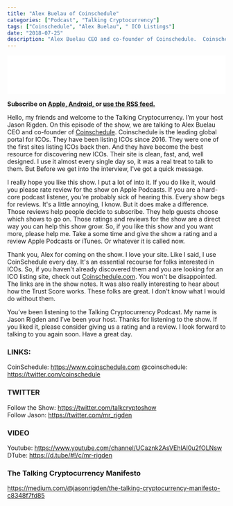 ```yaml
---
title: "Alex Buelau of Coinschedule"
categories: ["Podcast", "Talking Cryptocurrency"]
tags: ["Coinschedule", "Alex Buelau", "	ICO Listings"]
date: "2018-07-25"
description: "Alex Buelau CEO and co-founder of Coinschedule.  Coinschedule is the leading global portal for ICOs. They have been listing ICOs since 2016."
---
```


<iframe style="border: none" src="//html5-player.libsyn.com/embed/episode/id/6847001/height/90/theme/custom/autoplay/no/autonext/no/thumbnail/yes/preload/no/no_addthis/no/direction/backward/render-playlist/no/custom-color/87A93A/" height="90" width="100%" scrolling="no"  allowfullscreen webkitallowfullscreen mozallowfullscreen oallowfullscreen msallowfullscreen></iframe>

<p>
<strong>
Subscribe on 
        <a href="https://itunes.apple.com/us/podcast/talking-cryptocurrency/id1388099603?mt=2app=podcast">
            Apple,
        </a>
        <a href="https://www.google.com/podcasts?feed=aHR0cDovL3RhbGtpbmdjcnlwdG9jdXJyZW5jeS5saWJzeW4uY29tL3Jzcw%3D%3D">
          Android,
        </a>
        or
        <a href="http://talkingcryptocurrency.libsyn.com/rss">
          use the RSS feed.
         </a>
</strong>
</p>

Hello, my friends and welcome to the Talking Cryptocurrency. I’m your host Jason Rigden. On this episode of the show, we are talking to Alex Buelau CEO and co-founder of <a href="https://www.coinschedule.com/ ">Coinschedule</a>.  Coinschedule is the leading global portal for ICOs. They have been listing ICOs since 2016. They were one of the first sites listing ICOs back then. And they have become the best resource for discovering new ICOs. Their site is clean, fast, and, well designed. I use it almost every single day so, it was a real treat to talk to them. But Before we get into the interview, I've got a quick message. 

I really hope you like this show. I put a lot of into it. If you do like it, would you please rate review for the show on Apple Podcasts. If you are a hard-core podcast listener, you're probably sick of hearing this. Every show begs for reviews. It's a little annoying, I know. But it does make a difference. Those reviews help people decide to subscribe. They help guests choose which shows to go on. Those ratings and reviews for the show are a direct way you can help this show grow. So, if you like this show and you want more, please help me. Take a some time and give the show a rating and a review Apple Podcasts or iTunes. Or whatever it is called now. 

Thank you, Alex for coming on the show. I love your site. Like I said, I use CoinSchedule every day. It's an essential recourse for folks interested in ICOs. So, if you haven’t already discovered them and you are looking for an ICO listing site, check out <a href="https://www.coinschedule.com/ ">Coinschedule.com</a>. You won't be disappointed. The links are in the show notes. It was also really interesting to hear about how the Trust Score works. These folks are great. I don't know what I would do without them. 

You’ve been listening to the Talking Cryptocurrency Podcast. My name is Jason Rigden and I’ve been your host. Thanks for listening to the show. If you liked it, please consider giving us a rating and a review. I look forward to talking to you again soon. Have a great day. 


### LINKS:  
CoinSchedule: https://www.coinschedule.com
@coinschedule: https://twitter.com/coinschedule

### TWITTER  
Follow the Show: https://twitter.com/talkcryptoshow  
Follow Jason: https://twitter.com/mr_rigden  

### VIDEO  
Youtube: https://www.youtube.com/channel/UCaznk2AsVEhlAl0u2fOLNsw  
DTube: https://d.tube/#!/c/mr-rigden 

### The Talking Cryptocurrency Manifesto 
https://medium.com/@jasonrigden/the-talking-cryptocurrency-manifesto-c8348f7fd85 